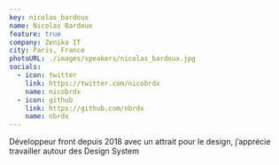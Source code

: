 ```yaml
---
key: nicolas_bardoux
name: Nicolas Bardoux
feature: true
company: Zenika IT
city: Paris, France
photoURL: ./images/speakers/nicolas_bardoux.jpg
socials:
  - icon: twitter
    link: https://twitter.com/nicobrdx
    name: nicobrdx
  - icon: github
    link: https://github.com/nbrdx
    name: nbrdx
---
```


Développeur front depuis 2018 avec un attrait pour le design, j’apprécie travailler autour des Design System